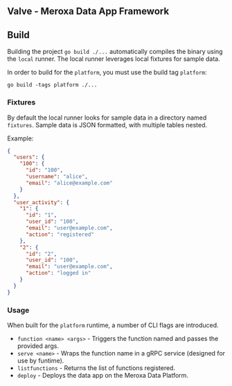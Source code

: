 ## Valve - Meroxa Data App Framework

## Build

Building the project `go build ./...` automatically compiles the binary using the `local` runner. The local runner
leverages local fixtures for sample data.

In order to build for the `platform`, you must use the build tag `platform`:
```shell
go build -tags platform ./...
```

### Fixtures

By default the local runner looks for sample data in a directory named `fixtures`. Sample data is JSON formatted, with
multiple tables nested.

Example:
```json
{
  "users": {
    "100": {
      "id": "100",
      "username": "alice",
      "email": "alice@example.com"
    }
  },
  "user_activity": {
    "1": {
      "id": "1",
      "user_id": "100",
      "email": "user@example.com",
      "action": "registered"
    },
    "2": {
      "id": "2",
      "user_id": "100",
      "email": "user@example.com",
      "action": "logged in"
    }
  }
}
```

### Usage

When built for the `platform` runtime, a number of CLI flags are introduced.

* `function <name> <args>` - Triggers the function named and passes the provided args.
* `serve <name>` - Wraps the function name in a gRPC service (designed for use by funtime).
* `listfunctions` - Returns the list of functions registered.
* `deploy` - Deploys the data app on the Meroxa Data Platform.
